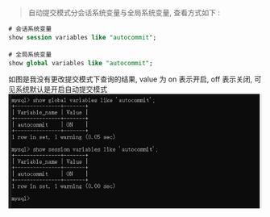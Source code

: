 > 自动提交模式分会话系统变量与全局系统变量, 查看方式如下 :

```sql
# 会话系统变量
show session variables like "autocommit";

# 全局系统变量
show global variables like "autocommit";
```

如图是我没有更改提交模式下查询的结果, value 为 on 表示开启, off 表示关闭, 可见系统默认是开启自动提交模式<br/>
![提交模式](https://raw.githubusercontent.com/spiritGo/CDN/master/src/mysql/images/autocommit.png)<br/>